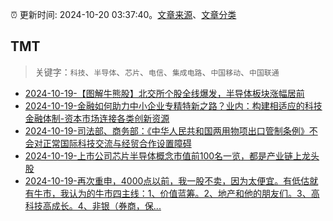 :alarm_clock: 更新时间: 2024-10-20 03:37:40。[文章来源](/README.md)、[文章分类](/TAGS.md)

## TMT


> 关键字：`科技`、`半导体`、`芯片`、`电信`、`集成电路`、`中国移动`、`中国联通`



- [2024-10-19-【图解牛熊股】北交所个股全线爆发，半导体板块涨幅居前](https://www.cls.cn/detail/1830887) 
- [2024-10-19-金融如何助力中小企业专精特新之路？业内：构建相适应的科技金融体制-资本市场连接各类创新资源](https://www.cls.cn/detail/1830793) 
- [2024-10-19-司法部、商务部：《中华人民共和国两用物项出口管制条例》不会对正常国际科技交流与经贸合作设置障碍](https://www.cls.cn/detail/1830983) 
- [2024-10-19-上市公司芯片半导体概念市值前100名一览，都是产业链上龙头股](https://xueqiu.com/4203312072/308693261) 
- [2024-10-19-再次重申，4000点以前，我一股不卖，因为太便宜。有低估就有牛市，我认为的牛市四主线：1、价值蓝筹。2、地产和他的朋友们。3、高科技高成长。4、非银（券商，保...](https://xueqiu.com/2340719306/308720335) 
